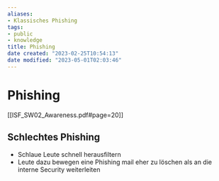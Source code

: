 ```yaml
---
aliases: 
- Klassisches Phishing
tags:
- public
- knowledge
title: Phishing
date created: "2023-02-25T10:54:13"
date modified: "2023-05-01T02:03:46"
---
```


# Phishing

[[ISF_SW02_Awareness.pdf#page=20]]

## Schlechtes Phishing

- Schlaue Leute schnell herausfiltern
- Leute dazu bewegen eine Phishing mail eher zu löschen als an die interne Security weiterleiten
